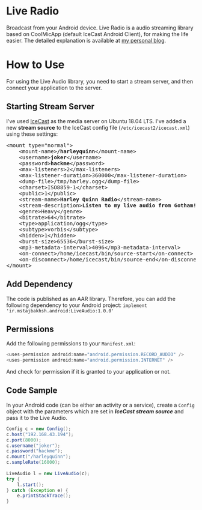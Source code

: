 
# Live Radio
Broadcast from your Android device. Live Radio is a audio streaming library based on CoolMicApp (default IceCast Android Client), for making the life easier. The detailed explanation is available at [my personal blog](https://mstajbakhsh.ir/broadcast-yourself-through-android/).

# How to Use

For using the Live Audio library, you need to start a stream server, and then connect your application to the server.

## Starting Stream Server
I've used [IceCast](https://icecast.org/) as the media server on Ubuntu 18.04 LTS. I've added a new **stream source** to the IceCast config file (`/etc/icecast2/icecast.xml`) using these settings:
<pre>&lt;mount type="normal"&gt;
    &lt;mount-name&gt;<strong>/harleyquinn</strong>&lt;/mount-name&gt;
    &lt;username&gt;<strong>joker</strong>&lt;/username&gt;
    &lt;password&gt;<strong>hackme</strong>&lt;/password&gt;
    &lt;max-listeners&gt;2&lt;/max-listeners&gt;
    &lt;max-listener-duration&gt;360000&lt;/max-listener-duration&gt;
    &lt;dump-file&gt;/tmp/harley.ogg&lt;/dump-file&gt;
    &lt;charset&gt;ISO8859-1&lt;/charset&gt;
    &lt;public&gt;1&lt;/public&gt;
    &lt;stream-name&gt;<strong>Harley Quinn Radio</strong>&lt;/stream-name&gt;
    &lt;stream-description&gt;<strong>Listen to my live audio from Gotham! With Joker!</strong>&lt;/stream-description&gt;
    &lt;genre&gt;Heavy&lt;/genre&gt;
    &lt;bitrate&gt;64&lt;/bitrate&gt;
    &lt;type&gt;application/ogg&lt;/type&gt;
    &lt;subtype&gt;vorbis&lt;/subtype&gt;
    &lt;hidden&gt;1&lt;/hidden&gt;
    &lt;burst-size&gt;65536&lt;/burst-size&gt;
    &lt;mp3-metadata-interval&gt;4096&lt;/mp3-metadata-interval&gt;
    &lt;on-connect&gt;/home/icecast/bin/source-start&lt;/on-connect&gt;
    &lt;on-disconnect&gt;/home/icecast/bin/source-end&lt;/on-disconnect&gt;
&lt;/mount&gt;
</pre>

## Add Dependency
The code is published as an AAR library. Therefore, you can add the following dependency to your Android project:
`implement 'ir.mstajbakhsh.android:LiveAudio:1.0.0'`

## Permissions
Add the following permissions to your `Manifest.xml`:
```java
<uses-permission android:name="android.permission.RECORD_AUDIO" />  
<uses-permission android:name="android.permission.INTERNET" />
```

And check for permission if it is granted to your application or not.

## Code Sample
In your Android code (can be either an activity or a service), create a `Config` object with the parameters which are set in ***IceCast stream source***  and pass it to the Live Audio.
```java
Config c = new Config();  
c.host("192.168.43.194");  
c.port(8000);  
c.username("joker");  
c.password("hackme");  
c.mount("/harleyquinn");  
c.sampleRate(16000);  
  
LiveAudio l = new LiveAudio(c);  
try {  
    l.start();  
} catch (Exception e) {  
    e.printStackTrace();  
}
```
